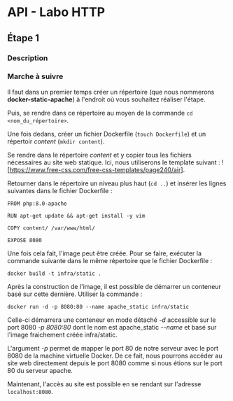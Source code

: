 # API - Labo HTTP
## Étape 1
### Description
### Marche à suivre

Il faut dans un premier temps créer un répertoire (que nous nommerons **docker-static-apache**) à l'endroit où vous souhaitez réaliser l'étape. 

Puis, se rendre dans ce répertoire au moyen de la commande `cd <nom_du_répertoire>`.

Une fois dedans, créer un fichier Dockerfile (`touch Dockerfile`) et un répertoir *content* 
(`mkdir content`).

Se rendre dans le répertoire *content* et y copier tous les fichiers nécessaires au site web statique. Ici, nous utiliserons le template suivant : ![https://www.free-css.com/free-css-templates/page240/air].

Retourner dans le répertoire un niveau plus haut (`cd ..`) et insérer les lignes suivantes dans le fichier Dockerfile :

```
FROM php:8.0-apache

RUN apt-get update && apt-get install -y vim

COPY content/ /var/www/html/

EXPOSE 8080
```
Une fois cela fait, l'image peut être créée. Pour se faire, exécuter la commande suivante dans le même répertoire que le fichier Dockerfile :
```
docker build -t infra/static .
```

Après la construction de l'image, il est possible de démarrer un conteneur basé sur cette dernière. Utiliser la commande : 

```
docker run -d -p 8080:80 --name apache_static infra/static
```
Celle-ci démarrera une conteneur en mode détaché *-d* accessible sur le port 8080 *-p 8080:80* dont le nom est apache_static *--name* et basé sur l'image fraichement créée infra/static.

L'argument *-p* permet de mapper le port 80 de notre serveur avec le port 8080 de la machine virtuelle Docker. De ce fait, nous pourrons accéder au site web directement depuis le port 8080 comme si nous étions sur le port 80 du serveur apache.

Maintenant, l'accès au site est possible en se rendant sur l'adresse `localhost:8080`.

